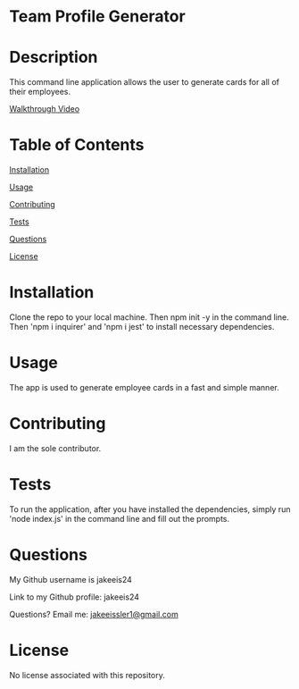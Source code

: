 # Team Profile Generator

# Description

This command line application allows the user to generate cards for all of their employees.

[Walkthrough Video](https://drive.google.com/file/d/1Svpp3fkK_VlD41uqwmt-dl588imoapDI/view)

# Table of Contents

[Installation](#instructions)

[Usage](#usage)

[Contributing](#contributing)

[Tests](#tests)

[Questions](#questions)

[License](#license)

# Installation

Clone the repo to your local machine. Then npm init -y in the command line. Then 'npm i inquirer' and 'npm i jest' to install necessary dependencies.

# Usage

The app is used to generate employee cards in a fast and simple manner.

# Contributing

I am the sole contributor.

# Tests

To run the application, after you have installed the dependencies, simply run 'node index.js' in the command line and fill out the prompts.

# Questions

My Github username is jakeeis24

Link to my Github profile: jakeeis24

Questions? Email me: jakeeissler1@gmail.com

# License

No license associated with this repository.
